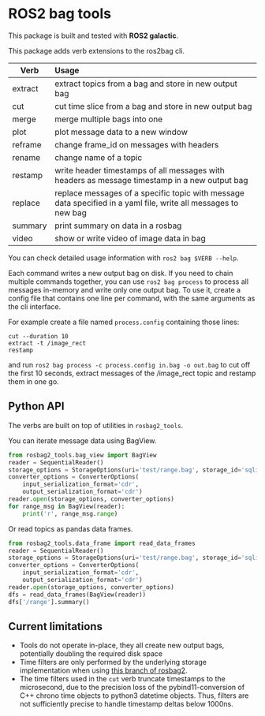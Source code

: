 # ROS2 bag tools

This package is built and tested with **ROS2 galactic**.

This package adds verb extensions to the ros2bag cli.

| Verb    | Usage |
| ------- |:------------------|
| extract | extract topics from a bag and store in new output bag |
| cut     | cut time slice from a bag and store in new output bag |
| merge   | merge multiple bags into one |
| plot    | plot message data to a new window |
| reframe | change frame_id on messages with headers |
| rename  | change name of a topic |
| restamp | write header timestamps of all messages with headers as message timestamp in a new output bag |
| replace | replace messages of a specific topic with message data specified in a yaml file, write all messages to new bag |
| summary | print summary on data in a rosbag |
| video | show or write video of image data in bag |

You can check detailed usage information with `ros2 bag $VERB --help`.

Each command writes a new output bag on disk.
If you need to chain multiple commands together, you can use `ros2 bag process` to process all messages in-memory and write only one output bag.
To use it, create a config file that contains one line per command, with the same arguments as the cli interface.

For example create a file named `process.config` containing those lines:

```
cut --duration 10
extract -t /image_rect
restamp
```

and run `ros2 bag process -c process.config in.bag -o out.bag` to cut off the first 10 seconds, extract messages of the /image_rect topic and restamp them in one go.

## Python API

The verbs are built on top of utilities in `rosbag2_tools`.

You can iterate message data using BagView.

```python
from rosbag2_tools.bag_view import BagView
reader = SequentialReader()
storage_options = StorageOptions(uri='test/range.bag', storage_id='sqlite3')
converter_options = ConverterOptions(
    input_serialization_format='cdr',
    output_serialization_format='cdr')
reader.open(storage_options, converter_options)
for range_msg in BagView(reader):
    print('r', range_msg.range)
```

Or read topics as pandas data frames.

```python
from rosbag2_tools.data_frame import read_data_frames
reader = SequentialReader()
storage_options = StorageOptions(uri='test/range.bag', storage_id='sqlite3')
converter_options = ConverterOptions(
    input_serialization_format='cdr',
    output_serialization_format='cdr')
reader.open(storage_options, converter_options)
dfs = read_data_frames(BagView(reader))
dfs['/range'].summary()
```

## Current limitations

* Tools do not operate in-place, they all create new output bags, potentially doubling the required disk space
* Time filters are only performed by the underlying storage implementation when using [this branch of rosbag2](https://github.com/Kettenhoax/rosbag2/tree/time_filter).
* The time filters used in the `cut` verb truncate timestamps to the microsecond, due to the precision loss of the pybind11-conversion of C++ chrono time objects to python3 datetime objects. Thus, filters are not sufficiently precise to handle timestamp deltas below 1000ns.
